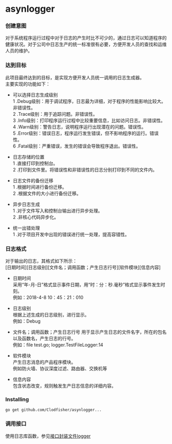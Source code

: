 # asynlogger

### 创建意图    

对于系统程序运行过程中对于日志的产生时比不可少的，通过日志可以知道程序的健康状况。对于公司中日志生产的统一标准很有必要，方便开发人员的查找和运维人员的维护。    

### 达到目标    

此项目最终达到的目标，是实现方便开发人员统一调用的日志生成器。    
主要实现的功能如下：      
* 可以选择日志生成级别     
1 .Debug级别：用于调试程序，日志最为详细，对于程序的性能影响比较大。非错误性。          
2 .Trace级别：用于追踪问题。非错误性。          
3 .Info级别：打印程序运行过程中比较重要信息，比如访问日志。非错误性。      
4 .Warn级别：警告日志，说明程序运行出现潜在的问题。错误性。           
5 .Error级别：错误日志，程序运行发生错误，但不影响程序的运行。错误性。      
6 .Fatal级别：严重错误，发生的错误会导致程序退出。错误性。       

* 日志存储的位置     
1 .直接打印到控制台。        
2 .打印到文件里。将错误性和非错误性的日志分别打印到不同的文件内。            

* 日志文件的备份迁移     
1 .根据时间进行备份迁移。    
2 .根据文件的大小进行备份迁移。    

* 异步日志生成     
1 .对于文件写入和控制台输出进行异步处理。        
2 .非核心代码异步化。    

* 统一出错处理    
1 .对于项目开发中出现的错误进行统一处理，提高容错性。    

### 日志格式    

对于输出的日志，其格式如下所示：    
[日期时间][日志级别][文件名；调用函数；产生日志行号][软件模块][信息内容]

* 日期时间    
  采用“年-月-日”格式显示事件日期，用“时：分：秒.毫秒”格式显示事件发生时刻。    
  例如：2018-4-8 10：45：21：010    

* 日志级别    
  根据上述生成的日志级别，进行显示。    
  例如：Debug    

* 文件名；调用函数；产生日志行号
  用于显示产生日志的文件名字，所在的包名以及函数名，产生日志的行号。    
  例如：file test.go; logger.TestFileLogger:14    

* 软件模块    
  产生日志消息的产品程序模块。     
  例如防火墙、协议深度过滤、路由器、交换机等     

* 信息内容    
  包含状态改变，规则触发生产日志信息的详细内容。     

### Installing    
```
go get github.com/Clodfisher/asynlogger...
```

### 调用接口    

使用日志库函数，参见[接口封装文件logger](https://github.com/Clodfisher/asynlogger/blob/master/logger.go)    